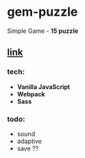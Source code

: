 # gem-puzzle

Simple Game - **15 puzzle**

## [link](https://gem-puzzle-psi.vercel.app/)

### tech:

- **Vanilla JavaScript**
- **Webpack**
- **Sass**

### todo:

- sound
- adaptive
- save ??

